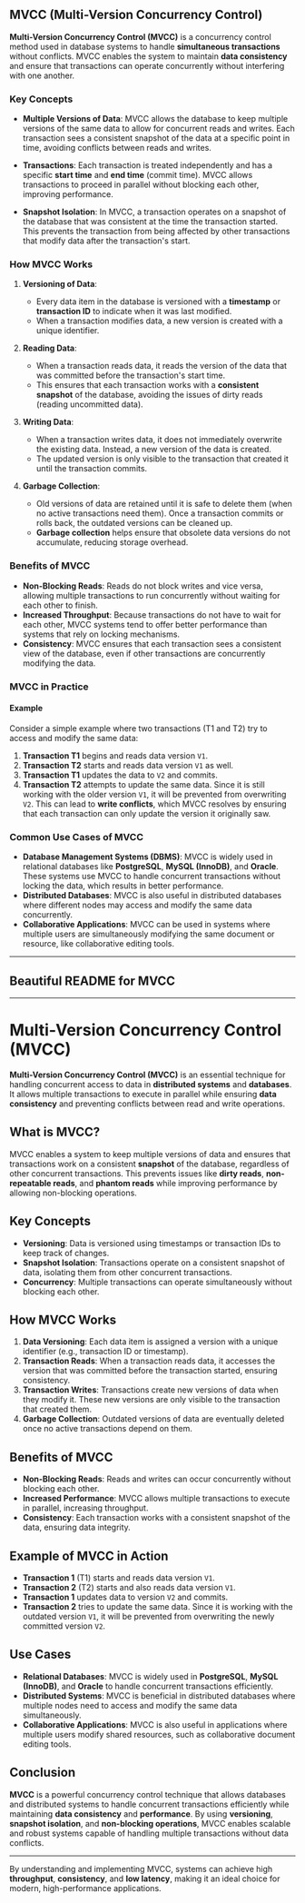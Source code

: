 ## MVCC (Multi-Version Concurrency Control)

**Multi-Version Concurrency Control (MVCC)** is a concurrency control method used in database systems to handle **simultaneous transactions** without conflicts. MVCC enables the system to maintain **data consistency** and ensure that transactions can operate concurrently without interfering with one another.

### Key Concepts

- **Multiple Versions of Data**: MVCC allows the database to keep multiple versions of the same data to allow for concurrent reads and writes. Each transaction sees a consistent snapshot of the data at a specific point in time, avoiding conflicts between reads and writes.
  
- **Transactions**: Each transaction is treated independently and has a specific **start time** and **end time** (commit time). MVCC allows transactions to proceed in parallel without blocking each other, improving performance.
  
- **Snapshot Isolation**: In MVCC, a transaction operates on a snapshot of the database that was consistent at the time the transaction started. This prevents the transaction from being affected by other transactions that modify data after the transaction's start.

### How MVCC Works

1. **Versioning of Data**:
   - Every data item in the database is versioned with a **timestamp** or **transaction ID** to indicate when it was last modified.
   - When a transaction modifies data, a new version is created with a unique identifier.
   
2. **Reading Data**:
   - When a transaction reads data, it reads the version of the data that was committed before the transaction's start time.
   - This ensures that each transaction works with a **consistent snapshot** of the database, avoiding the issues of dirty reads (reading uncommitted data).

3. **Writing Data**:
   - When a transaction writes data, it does not immediately overwrite the existing data. Instead, a new version of the data is created.
   - The updated version is only visible to the transaction that created it until the transaction commits.
   
4. **Garbage Collection**:
   - Old versions of data are retained until it is safe to delete them (when no active transactions need them). Once a transaction commits or rolls back, the outdated versions can be cleaned up.
   - **Garbage collection** helps ensure that obsolete data versions do not accumulate, reducing storage overhead.

### Benefits of MVCC

- **Non-Blocking Reads**: Reads do not block writes and vice versa, allowing multiple transactions to run concurrently without waiting for each other to finish.
- **Increased Throughput**: Because transactions do not have to wait for each other, MVCC systems tend to offer better performance than systems that rely on locking mechanisms.
- **Consistency**: MVCC ensures that each transaction sees a consistent view of the database, even if other transactions are concurrently modifying the data.

### MVCC in Practice

#### Example

Consider a simple example where two transactions (T1 and T2) try to access and modify the same data:

1. **Transaction T1** begins and reads data version `V1`.
2. **Transaction T2** starts and reads data version `V1` as well.
3. **Transaction T1** updates the data to `V2` and commits.
4. **Transaction T2** attempts to update the same data. Since it is still working with the older version `V1`, it will be prevented from overwriting `V2`. This can lead to **write conflicts**, which MVCC resolves by ensuring that each transaction can only update the version it originally saw.

### Common Use Cases of MVCC

- **Database Management Systems (DBMS)**: MVCC is widely used in relational databases like **PostgreSQL**, **MySQL (InnoDB)**, and **Oracle**. These systems use MVCC to handle concurrent transactions without locking the data, which results in better performance.
- **Distributed Databases**: MVCC is also useful in distributed databases where different nodes may access and modify the same data concurrently.
- **Collaborative Applications**: MVCC can be used in systems where multiple users are simultaneously modifying the same document or resource, like collaborative editing tools.

---

## Beautiful README for MVCC

---

# Multi-Version Concurrency Control (MVCC)

**Multi-Version Concurrency Control (MVCC)** is an essential technique for handling concurrent access to data in **distributed systems** and **databases**. It allows multiple transactions to execute in parallel while ensuring **data consistency** and preventing conflicts between read and write operations.

## What is MVCC?

MVCC enables a system to keep multiple versions of data and ensures that transactions work on a consistent **snapshot** of the database, regardless of other concurrent transactions. This prevents issues like **dirty reads**, **non-repeatable reads**, and **phantom reads** while improving performance by allowing non-blocking operations.

## Key Concepts

- **Versioning**: Data is versioned using timestamps or transaction IDs to keep track of changes.
- **Snapshot Isolation**: Transactions operate on a consistent snapshot of data, isolating them from other concurrent transactions.
- **Concurrency**: Multiple transactions can operate simultaneously without blocking each other.

## How MVCC Works

1. **Data Versioning**: Each data item is assigned a version with a unique identifier (e.g., transaction ID or timestamp).
2. **Transaction Reads**: When a transaction reads data, it accesses the version that was committed before the transaction started, ensuring consistency.
3. **Transaction Writes**: Transactions create new versions of data when they modify it. These new versions are only visible to the transaction that created them.
4. **Garbage Collection**: Outdated versions of data are eventually deleted once no active transactions depend on them.

## Benefits of MVCC

- **Non-Blocking Reads**: Reads and writes can occur concurrently without blocking each other.
- **Increased Performance**: MVCC allows multiple transactions to execute in parallel, increasing throughput.
- **Consistency**: Each transaction works with a consistent snapshot of the data, ensuring data integrity.

## Example of MVCC in Action

- **Transaction 1** (T1) starts and reads data version `V1`.
- **Transaction 2** (T2) starts and also reads data version `V1`.
- **Transaction 1** updates data to version `V2` and commits.
- **Transaction 2** tries to update the same data. Since it is working with the outdated version `V1`, it will be prevented from overwriting the newly committed version `V2`.

## Use Cases

- **Relational Databases**: MVCC is widely used in **PostgreSQL**, **MySQL (InnoDB)**, and **Oracle** to handle concurrent transactions efficiently.
- **Distributed Systems**: MVCC is beneficial in distributed databases where multiple nodes need to access and modify the same data simultaneously.
- **Collaborative Applications**: MVCC is also useful in applications where multiple users modify shared resources, such as collaborative document editing tools.

## Conclusion

**MVCC** is a powerful concurrency control technique that allows databases and distributed systems to handle concurrent transactions efficiently while maintaining **data consistency** and **performance**. By using **versioning**, **snapshot isolation**, and **non-blocking operations**, MVCC enables scalable and robust systems capable of handling multiple transactions without data conflicts.

---

By understanding and implementing MVCC, systems can achieve high **throughput**, **consistency**, and **low latency**, making it an ideal choice for modern, high-performance applications.

